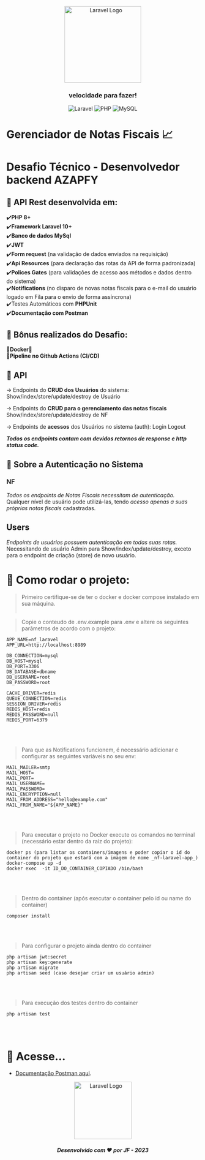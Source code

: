 <p align="center">
    <a href="https://laravel.com" target="_blank"><img src="https://www.azapfy.com.br/wp-content/uploads/2020/07/logo_Prancheta-1-1536x1022.png" width="200" alt="Laravel Logo"></a>
    <h3 align="center">velocidade para fazer!</h3>
</p>

<p align="center">
<img src="https://img.shields.io/badge/Laravel-FF2D20?style=for-the-badge&logo=laravel&logoColor=white" alt="Laravel">
<img src="https://img.shields.io/badge/PHP-777BB4?style=for-the-badge&logo=php&logoColor=white" alt="PHP">
<img src="https://img.shields.io/badge/MySQL-00000F?style=for-the-badge&logo=mysql&logoColor=white" alt="MySQL">
</p>

# Gerenciador de Notas Fiscais 📈

# Desafio Técnico - Desenvolvedor backend AZAPFY

## 🚀 API Rest desenvolvida em:<br/>
✔️**PHP 8+**<br/>
✔️**Framework Laravel 10+**<br/>
✔️**Banco de dados MySql**<br/>
✔️**JWT**<br/>
✔️**Form request** (na validação de dados enviados na requisição)<br/>
✔️**Api Resources** (para declaração das rotas da API de forma padronizada)<br/>
✔️**Polices Gates** (para validações de acesso aos métodos e dados dentro do sistema)<br/>
✔️**Notifications** (no disparo de novas notas fiscais para o e-mail do usuário logado em Fila para o envio de forma assíncrona)<br/>
✔️Testes Automáticos com **PHPUnit**<br/>
✔️**Documentação com Postman**<br/>

## 🚀 Bônus realizados do Desafio:<br/>
🎉**Docker**🐋<br/> 
🎉**Pipeline no Github Actions (CI/CD)**<br/>

## 🚀 API
-> Endpoints do **CRUD dos Usuários** do sistema:
Show/index/store/update/destroy de Usuário

-> Endpoints do **CRUD para o gerenciamento das notas fiscais**
Show/index/store/update/destroy de NF

-> Endpoints de **acessos** dos Usuários no sistema (auth):
Login
Logout

_**Todos os endpoints contam com devidos retornos de response e http status code.**_

## 🚀 Sobre a Autenticação no Sistema
### NF
_Todos os endpoints de Notas Fiscais necessitam de autenticação._
Qualquer nível de usuário pode utilizá-las, tendo _acesso apenas a suas próprias notas fiscais_ cadastradas.

## Users
_Endpoints de usuários possuem autenticação em todas suas rotas._
Necessitando de usuário Admin para Show/index/update/destroy, exceto para o endpoint de criação (store) de novo usuário.

# 🚀 Como rodar o projeto:
> Primeiro certifique-se de ter o docker e docker compose instalado em sua máquina.<br/><br/>

> Copie o conteudo de .env.example para .env e altere os seguintes parâmetros de acordo com o projeto:
```
APP_NAME=nf_laravel 
APP_URL=http://localhost:8989 
 
DB_CONNECTION=mysql
DB_HOST=mysql
DB_PORT=3306
DB_DATABASE=dbname 
DB_USERNAME=root
DB_PASSWORD=root 

CACHE_DRIVER=redis 
QUEUE_CONNECTION=redis
SESSION_DRIVER=redis 
REDIS_HOST=redis 
REDIS_PASSWORD=null
REDIS_PORT=6379 
```
<br/><br/>
> Para que as Notifications funcionem, é necessário adicionar e configurar as seguintes variáveis no seu env:
```
MAIL_MAILER=smtp 
MAIL_HOST= 
MAIL_PORT= 
MAIL_USERNAME= 
MAIL_PASSWORD= 
MAIL_ENCRYPTION=null 
MAIL_FROM_ADDRESS="hello@example.com" 
MAIL_FROM_NAME="${APP_NAME}"
```
 <br/><br/>
> Para executar o projeto no Docker execute os comandos no terminal (necessário estar dentro da raiz do projeto):
```
docker ps (para listar os containers/imagens e poder copiar o id do container do projeto que estará com a imagem de nome _nf-laravel-app_)
docker-compose up -d
docker exec  -it ID_DO_CONTAINER_COPIADO /bin/bash 
 ```
<br/><br/>
> Dentro do container (após executar o container pelo id ou name do container)
```
composer install 
```
<br/><br/>
> Para configurar o projeto ainda dentro do container
```
php artisan jwt:secret 
php artisan key:generate 
php artisan migrate
php artisan seed (caso desejar criar um usuário admin)
```
<br/><br/>
> Para execução dos testes dentro do container
```
php artisan test
```
<br/><br/>
# 🚀 Acesse...
- [Documentação Postman aqui](https://laravel.com/docs/routing).

<p align="center">
    <a href="https://laravel.com" target="_blank"><img src="https://www.azapfy.com.br/wp-content/uploads/2020/08/NOVA-LOGO-AZAPFY_03-212x62.png" width="150" alt="Laravel Logo"></a>
    <h5 align="center">Desenvolvido com ♥ por JF - 2023</h5>
</p>
